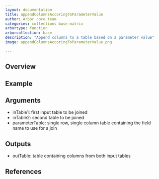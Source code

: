 ```yaml
---
layout: documentation
title: appendColumnsAccoringToParameterValue
author: Arbor core team
categories: collections base matrix
arbortype: function
arborcollection: base
description: "Append columns to a table based on a parameter value"
image: appendColumnsAccoringToParameterValue.png

---
```


## Overview

## Example

## Arguments
- inTable1: first input table to be joined
- inTable2: second table to be joined
- parameterTable: single row, single column table containing the field name to use for a join

## Outputs
- outTable: table containing columns from both input tables

## References
